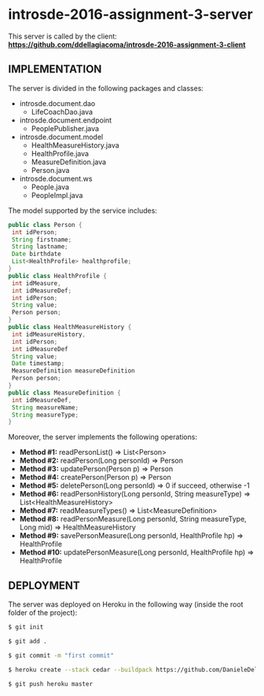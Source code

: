 # introsde-2016-assignment-3-server

This server is called by the client: **https://github.com/ddellagiacoma/introsde-2016-assignment-3-client**

## IMPLEMENTATION
The server is divided in the following packages and classes:

* introsde.document.dao
  * LifeCoachDao.java
* introsde.document.endpoint
  * PeoplePublisher.java
* introsde.document.model
  * HealthMeasureHistory.java
  * HealthProfile.java
  * MeasureDefinition.java
  * Person.java
* introsde.document.ws
  * People.java
  * PeopleImpl.java
  
The model supported by the service includes:
```java
public class Person {
 int idPerson;
 String firstname;
 String lastname;
 Date birthdate
 List<HealthProfile> healthprofile;
}
public class HealthProfile {
 int idMeasure,
 int idMeasureDef;
 int idPerson;
 String value;
 Person person;
}
public class HealthMeasureHistory {
 int idMeasureHistory,
 int idPerson;
 int idMeasureDef
 String value;
 Date timestamp;
 MeasureDefinition measureDefinition
 Person person;
}
public class MeasureDefinition {
 int idMeasureDef,
 String measureName;
 String measureType;
}
```

Moreover, the server implements the following operations:
* **Method #1:** readPersonList() => List\<Person>
* **Method #2:** readPerson(Long personId) => Person
* **Method #3:** updatePerson(Person p) => Person
* **Method #4:** createPerson(Person p) => Person
* **Method #5:** deletePerson(Long personId) => 0 if succeed, otherwise -1
* **Method #6:** readPersonHistory(Long personId, String measureType) => List\<HealthMeasureHistory>
* **Method #7:** readMeasureTypes() => List\<MeasureDefinition>
* **Method #8:** readPersonMeasure(Long personId, String measureType, Long mid) => HealthMeasureHistory
* **Method #9:** savePersonMeasure(Long personId, HealthProfile hp) => HealthProfile
* **Method #10:** updatePersonMeasure(Long personId, HealthProfile hp) => HealthProfile

## DEPLOYMENT

The server was deployed on Heroku in the following way (inside the root folder of the project):

```sh
$ git init

$ git add .

$ git commit -m "first commit"

$ heroku create --stack cedar --buildpack https://github.com/DanieleDellagiacoma/heroku-buildpack-ant

$ git push heroku master
```
